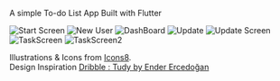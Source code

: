 A simple To-do List App Built with Flutter

![Start Screen](/docs/images/StartScreen.png)
![New User](/docs/images/NewUser.png)
![DashBoard](/docs/images/DashBoard.png)
![Update](/docs/images/UpdateDashBoard.png)
![Update Screen](/docs/images/UpdatedScreen.png)
![TaskScreen](/docs/images/TaskScreen.png)
![TaskScreen2](/docs/images/TaskScreen2.png)

Illustrations & Icons from [Icons8](https://icons8.com/). <br/>
Design Inspiration [Dribble : Tudy by Ender Ercedoğan](https://dribbble.com/shots/5796198-Tudy)

